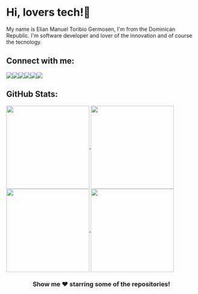 # Hi, lovers tech!👋

My name is Elian Manuel Toribio Germosen, I'm from the Dominican Republic. I'm software developer and lover of the innovation and of course the tecnology.

## Connect with me:

<a href="https://github.com/Elianmtg" target="_blank" title="GitHub">
  <img  src="https://img.icons8.com/ios-glyphs/50/000000/github.png"></a><a  href="https://www.linkedin.com/in/elian-manuel-toribio-germosen-b19a5b203" target="_blank" title="LinkedIn"><img src="https://img.icons8.com/color/48/000000/linkedin.png"/></a><a  href="https://m.youtube.com/channel/UCVNTv72L6mQOnuSSDDP6Q5g" target="_blank" title="YouTube"><img src="https://img.icons8.com/color/48/000000/youtube-play.png"/></a><a href="https://twitter.com/elianmtg_" target="_blank" title="Twitter"><img  src="https://img.icons8.com/color/48/000000/twitter--v1.png"></a><a  href="https://instagram.com/elianmtg_" target="_blank" title="Instagram"><img src="https://img.icons8.com/fluent/48/000000/instagram-new.png"/></a><a  href="t.me/Elianmtg" target="_blank" title="Telegram"><img src="https://img.icons8.com/color/48/000000/telegram-app--v1.png"/></a>

## GitHub Stats:

<a href="https://github.com/elianmtg/elianmtg">
<img align="center" height="220px" src="https://github-readme-stats.vercel.app/api/top-langs/?username=elianmtg&hide=java,html&title_color=CAF0F8&text_color=00B4D8&icon_color=CAF0F8&bg_color=03045E">
</a>

<a href="https://github.com/elianmtg/elianmtg">
<img align="center" height="220px" src="https://github-readme-stats.vercel.app/api?username=elianmtg&&show_icons=true&title_color=CAF0F8&icon_color=CAF0F8&text_color=00B4D8&bg_color=03045E">
</a>

<a href="https://github.com/elianmtg/elianmtg">
<img align="center" height="220px" src="https://github-readme-stats.vercel.app/api/top-langs/?username=elianmtg&hide=java,html&title_color=EDF2F4&text_color=8D99AE&icon_color=EF233C&bg_color=2B2D42">
</a>

<a href="https://github.com/elianmtg/elianmtg">
<img align="center" height="220px" src="https://github-readme-stats.vercel.app/api?username=elianmtg&&show_icons=true&title_color=EDF2F4&icon_color=EF233C&text_color=8D99AE&bg_color=2B2D42">
</a>

<div align="center"> 
  
  ### Show me ❤️ starring some of the repositories!
  
</div>

<!--### Hi there 👋-->

<!--
**Elianmtg/Elianmtg** is a ✨ _special_ ✨ repository because its `README.md` (this file) appears on your GitHub profile.

Here are some ideas to get you started:

- 🔭 I’m currently working on ...
- 🌱 I’m currently learning ...
- 👯 I’m looking to collaborate on ...
- 🤔 I’m looking for help with ...
- 💬 Ask me about ...
- 📫 How to reach me: ...
- 😄 Pronouns: ...
- ⚡ Fun fact: ...
-->
